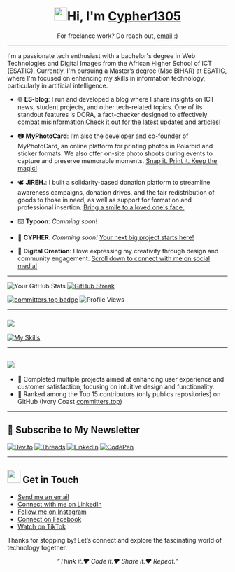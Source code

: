 <h1 align="center"> <img src="https://slackmojis.com/emojis/69594-100005117/download" width="30"/>Hi, I'm <a href="https://benedicteyao.me">Cypher1305</a></h1>

<p align="center">For freelance work? Do reach out, <a href="mailto:k.yao1305@gmail.com">email</a> :)</p>


---

I'm a passionate tech enthusiast with a bachelor's degree in Web Technologies and Digital Images from the African Higher School of ICT (ESATIC). Currently, I'm pursuing a Master’s degree (Msc BIHAR) at ESATIC, where I'm focused on enhancing my skills in information technology, particularly in artificial intelligence.

- 🌐 **ES-blog**: I run and developed a blog where I share insights on ICT news, student projects, and other tech-related topics. One of its standout features is DORA, a fact-checker designed to effectively combat misinformation.[Check it out for the latest updates and articles!](https://esblog.info)

- 📷 **MyPhotoCard**:  I’m also the developer and co-founder of MyPhotoCard, an online platform for printing photos in Polaroid and sticker formats. We also offer on-site photo shoots during events to capture and preserve memorable moments. [Snap it. Print it. Keep the magic!](https://cypher1305.github.io)
  
- 🕊️ **JIREH.**: I built a solidarity-based donation platform to streamline awareness campaigns, donation drives, and the fair redistribution of goods to those in need, as well as support for formation and professional insertion. [Bring a smile to a loved one's face.](https://github.com/JIREH-Labs)

- ⌨️ **Typoon**: _Comming soon!_

- 🏢 **CYPHER**: _Comming soon!_ [Your next big project starts here!](https://cypher.ci)

- 🎨 **Digital Creation**: I love expressing my creativity through design and community engagement. [Scroll down to connect with me on social media!](#-get-in-touch)

---

![Your GitHub Stats](https://denvercoder1-github-readme-stats.vercel.app/api?username=Cypher1305&show_icons=true&theme=github_dark&cacheSeconds=3600)
[![GitHub Streak](https://github-readme-streak-stats.herokuapp.com/?user=Cypher1305&theme=github-dark-blue)](https://github.com/Cypher1305)



[![committers.top badge](https://user-badge.committers.top/ivory_coast/Cypher1305.svg?cacheSecond)](https://user-badge.committers.top/ivory_coast/Cypher1305)
![Profile Views](https://visitor-badge.laobi.icu/badge?page_id=cypher1305.visitor-badge&style=flat)





--- 


### <img src="https://readme-typing-svg.demolab.com/?lines=Tech%20Stack%20and%20Tools&Code&start=true&vCenter=true&pause=1000&size=22" />

[![My Skills](https://skillicons.dev/icons?i=kubernetes,docker,git,github,gitlab,linux,aws,go,java,python,nodejs,graphql,fastapi,php,laravel,django,firebase,mysql,sqlite,mongodb,html,css,js,ts,react,vuejs,angular,nextjs,tailwind,figma,illustrator)](https://skillicons.dev)


---

## <img src="https://readme-typing-svg.demolab.com/?lines=Achievements&Code&start=true&vCenter=true&pause=1000&size=22" />
- 🌟 Completed multiple projects aimed at enhancing user experience and customer satisfaction, focusing on intuitive design and functionality.
- 🌟 Ranked among the Top 15 contributors (only publics repositories) on GitHub (Ivory Coast [committers.top](https://committers.top/ivory_coast))

---

## 📰 Subscribe to My Newsletter
[![Dev.to](https://img.shields.io/badge/Dev.to-Read%20Articles-0d1117?logo=dev.to&logoColor=white&style=for-the-badge)](https://dev.to/cypher1305)
[![Threads](https://img.shields.io/badge/Threads-Follow-1d2d44?logo=threads&logoColor=white&style=for-the-badge)](https://www.threads.net/@_cypher1305)
[![LinkedIn](https://img.shields.io/badge/LinkedIn-Follow-0077b5?logo=linkedin&logoColor=white&style=for-the-badge)](https://www.linkedin.com/in/cypher1305)
[![CodePen](https://img.shields.io/badge/CodePen-Explore-1e3a8a?logo=codepen&logoColor=white&style=for-the-badge)](https://codepen.io/cypher1305)

---

## <img src="https://slackmojis.com/emojis/60672-revolving-hearts/download" width="30"/> Get in Touch
- [Send me an email](mailto:k.yao1305@email.com)
- [Connect with me on LinkedIn](https://www.linkedin.com/in/Cypher1305)
- [Follow me on Instagram](https://www.instagram.com/_cypher1305)
- [Connect on Facebook](https://www.facebook.com/Cypher1305)
- [Watch on TikTok](https://www.tiktok.com/@_cypher1305)


Thanks for stopping by! Let’s connect and explore the fascinating world of technology together.


<p align="center">
  <em>“Think it.❤️ Code it.❤️ Share it.❤️ Repeat.”</em>
</p>
